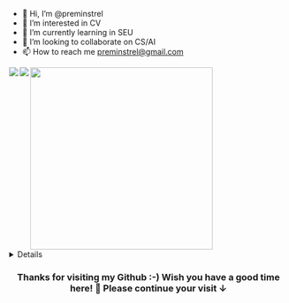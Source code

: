 - 👋 Hi, I’m @preminstrel
- 👀 I’m interested in CV
- 🌱 I’m currently learning in SEU
- 💞️ I’m looking to collaborate on CS/AI
- 📫 How to reach me preminstrel@gmail.com


<img align="left" src="https://github-readme-stats.vercel.app/api?username=preminstrel&bg_color=22272E&text_color=CDD9E5&count_private=true&show_icons=true&hide_border=true&include_all_commits=true" /> 


<img src="https://github-readme-stats.vercel.app/api/top-langs/?username=preminstrel&layout=compact&bg_color=22272E&text_color=CDD9E5&langs_count=10&hide_border=true" width="330px"/>
<img align="left" src="https://github-profile-trophy.vercel.app/?username=preminstrel&theme=onedark&row=2&column=4&no-frame=true&margin-w=16&margin-h=16&no-bg=true" />

<details> 
<strong>Useful Links 📫 友情链接</strong>

* [Sponsor ME  ⚡ 捐助我](https://hollowman6.github.io/fund.html) 
* [Personal CV ](https://hollowman6.github.io/CV/?language=en)⚡[ 个人简历](https://hollowman6.github.io/CV/?language=cn) 
* [My Website  ⚡ 我的网站](https://hollowman6.github.io/) 
* [My Blog ](https://hollowmansblog.wordpress.com/)⚡[ 我的博客](https://blog.csdn.net/qq_18572023) 
* [Google Scholar ](https://scholar.google.com/citations?user=F7Z3Fd0AAAAJ)⚡[ 知网](https://kns.cnki.net/kcms/detail/knetsearch.aspx?dbcode=CJFD&sfield=au&skey=%E8%92%8B%E5%B5%A9%E6%9E%97&code=41472729) 
* [Hacknical](https://hacknical.com/HollowMan6/github)
</details>

<h3 align="center">Thanks for visiting my Github :-) Wish you have a good time here! 🎉 Please continue your visit ↓</h3>
